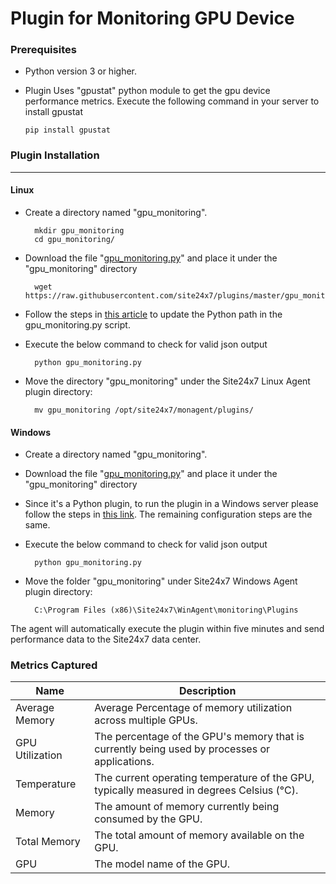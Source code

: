 # Plugin for Monitoring GPU Device

### Prerequisites

- Python version 3 or higher.

- Plugin Uses "gpustat" python module to get the gpu device performance metrics. Execute the following command in your server to install gpustat
	```
	pip install gpustat
	```

### Plugin Installation
---

  
#### Linux

- Create a directory named "gpu_monitoring".

		mkdir gpu_monitoring
  		cd gpu_monitoring/

- Download the file "[gpu_monitoring.py](https://github.com/site24x7/plugins/blob/master/gpu_monitoring/gpu_monitoring.py)" and place it under the "gpu_monitoring" directory
  
		wget https://raw.githubusercontent.com/site24x7/plugins/master/gpu_monitoring/gpu_monitoring.py


- Follow the steps in [this article](https://support.site24x7.com/portal/en/kb/articles/updating-python-path-in-a-plugin-script-for-linux-servers) to update the Python path in the gpu_monitoring.py script.

- Execute the below command to check for valid json output

		python gpu_monitoring.py
  
- Move the directory "gpu_monitoring" under the Site24x7 Linux Agent plugin directory: 

		mv gpu_monitoring /opt/site24x7/monagent/plugins/


#### Windows
  
- Create a directory named "gpu_monitoring".

- Download the file "[gpu_monitoring.py](https://github.com/site24x7/plugins/blob/master/gpu_monitoring/gpu_monitoring.py)" and place it under the "gpu_monitoring" directory

- Since it's a Python plugin, to run the plugin in a Windows server please follow the steps in [this link](https://support.site24x7.com/portal/en/kb/articles/run-python-plugin-scripts-in-windows-servers). The remaining configuration steps are the same.

- Execute the below command to check for valid json output

		python gpu_monitoring.py

- Move the folder "gpu_monitoring" under Site24x7 Windows Agent plugin directory: 

		C:\Program Files (x86)\Site24x7\WinAgent\monitoring\Plugins
	
The agent will automatically execute the plugin within five minutes and send performance data to the Site24x7 data center.

### Metrics Captured
Name		            	| Description
---         		   	|   ---
Average Memory   | Average Percentage of memory utilization across multiple GPUs.
GPU Utilization   | The percentage of the GPU's memory that is currently being used by processes or applications.
Temperature  | The current operating temperature of the GPU, typically measured in degrees Celsius (°C).
Memory   | The amount of memory currently being consumed by the GPU.
Total Memory   | The total amount of memory available on the GPU.
GPU   | The model name of the GPU.
